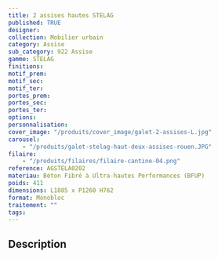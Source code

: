 ```yaml
---
title: 2 assises hautes STELAG
published: TRUE
designer:
collection: Mobilier urbain
category: Assise
sub_category: 922 Assise
gamme: STELAG
finitions:
motif_prem:
motif_sec:
motif_ter:
portes_prem:
portes_sec:
portes_ter:
options:
personnalisation:
cover_image: "/produits/cover_image/galet-2-assises-L.jpg"
carousel:
    - "/produits/galet-stelag-haut-deux-assises-rouen.JPG"
filaire:
    - "/produits/filaires/filaire-cantine-04.png"
reference: AGSTELA0202
materiau: Béton Fibré à Ultra-hautes Performances (BFUP)
poids: 411
dimensions: L1805 x P1260 H762
format: Monobloc
traitement: ""
tags:
---
```


## Description
